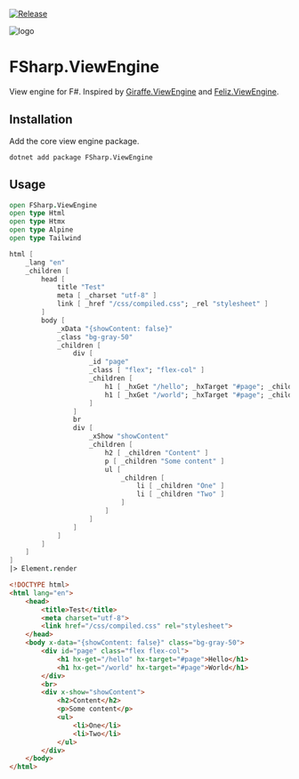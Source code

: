 [![Release](https://github.com/ameier38/FSharp.ViewEngine/actions/workflows/release.yml/badge.svg)](https://github.com/ameier38/FSharp.ViewEngine/actions/workflows/release.yml)

![logo](./etc/logo.svg)

# FSharp.ViewEngine
View engine for F#. Inspired by [Giraffe.ViewEngine](https://github.com/giraffe-fsharp/Giraffe.ViewEngine) and
[Feliz.ViewEngine](https://github.com/dbrattli/Feliz.ViewEngine).

## Installation
Add the core view engine package.
```shell
dotnet add package FSharp.ViewEngine
```

## Usage
```fsharp
open FSharp.ViewEngine
open type Html
open type Htmx
open type Alpine
open type Tailwind

html [
    _lang "en"
    _children [
        head [
            title "Test"
            meta [ _charset "utf-8" ]
            link [ _href "/css/compiled.css"; _rel "stylesheet" ]
        ]
        body [
            _xData "{showContent: false}"
            _class "bg-gray-50"
            _children [
                div [
                    _id "page"
                    _class [ "flex"; "flex-col" ]
                    _children [
                        h1 [ _hxGet "/hello"; _hxTarget "#page"; _children "Hello" ]
                        h1 [ _hxGet "/world"; _hxTarget "#page"; _children "World" ]
                    ]
                ]
                br
                div [
                    _xShow "showContent"
                    _children [
                        h2 [ _children "Content" ]
                        p [ _children "Some content" ]
                        ul [
                            _children [
                                li [ _children "One" ]
                                li [ _children "Two" ]
                            ]
                        ]
                    ]
                ]
            ]
        ]
    ]
]
|> Element.render
```
```html
<!DOCTYPE html>
<html lang="en">
    <head>
        <title>Test</title>
        <meta charset="utf-8">
        <link href="/css/compiled.css" rel="stylesheet">
    </head>
    <body x-data="{showContent: false}" class="bg-gray-50">
        <div id="page" class="flex flex-col">
            <h1 hx-get="/hello" hx-target="#page">Hello</h1>
            <h1 hx-get="/world" hx-target="#page">World</h1>
        </div>
        <br>
        <div x-show="showContent">
            <h2>Content</h2>
            <p>Some content</p>
            <ul>
                <li>One</li>
                <li>Two</li>
            </ul>
        </div>
    </body>
</html>
```
